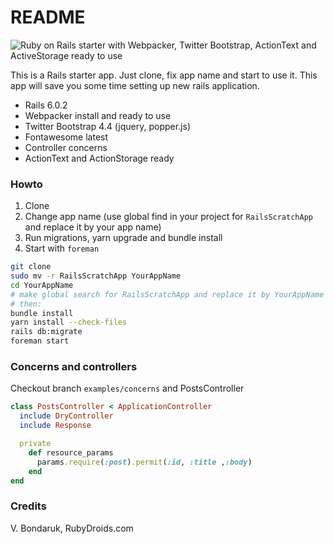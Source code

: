 # README

![Ruby on Rails starter with Webpacker, Twitter Bootstrap, ActionText and ActiveStorage ready to use](https://community-cdn-digitalocean-com.global.ssl.fastly.net/assets/tutorials/images/large/ruby-on-rails.jpg?1566863840 "Rails with Webpacker")

This is a Rails starter app. Just clone, fix app name and start to use it. This app will save you some time setting up new rails application.

* Rails 6.0.2
* Webpacker install and ready to use
* Twitter Bootstrap 4.4 (jquery, popper.js)
* Fontawesome latest
* Controller concerns
* ActionText and ActionStorage ready

### Howto

1. Clone
2. Change app name (use global find in your project for `RailsScratchApp` and replace it by your app name)
3. Run migrations, yarn upgrade and bundle install
4. Start with `foreman`

```bash
git clone
sudo mv -r RailsScratchApp YourAppName
cd YourAppName
# make global search for RailsScratchApp and replace it by YourAppName
# then:
bundle install
yarn install --check-files
rails db:migrate
foreman start
```

### Concerns and controllers

Checkout branch `examples/concerns` and PostsController

```ruby
class PostsController < ApplicationController
  include DryController
  include Response

  private
    def resource_params
      params.require(:post).permit(:id, :title ,:body)
    end
end
```

### Credits

V. Bondaruk, RubyDroids.com
